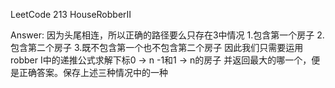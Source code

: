 LeetCode 213 HouseRobberII

Answer:
    因为头尾相连，所以正确的路径要么只存在3中情况
    1.包含第一个房子
    2.包含第二个房子
    3.既不包含第一个也不包含第二个房子
    因此我们只需要运用robber I中的递推公式求解下标0 -> n -1和1 -> n的房子
    并返回最大的哪一个，便是正确答案。保存上述三种情况中的一种
